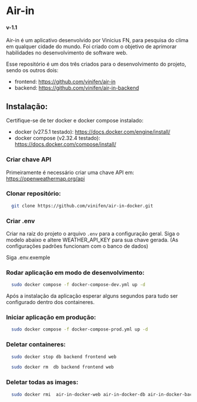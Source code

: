 # Air-in
#### v-1.1

Air-in é um aplicativo desenvolvido por Vinicius FN, para pesquisa do clima em qualquer cidade do mundo. Foi criado com o objetivo de aprimorar habilidades no desenvolvimento de software web.

Esse repositório é um dos três criados para o desenvolvimento do projeto, sendo os outros dois:
- frontend: https://github.com/vinifen/air-in
- backend: https://github.com/vinifen/air-in-backend


## Instalação:

Certifique-se de ter docker e docker compose instalado:
- docker (v27.5.1 testado): https://docs.docker.com/engine/install/
- docker compose (v2.32.4 testado): https://docs.docker.com/compose/install/

### Criar chave API 
Primeiramente é necessário criar uma chave API em: https://openweathermap.org/api


### Clonar repositório:

```bash
  git clone https://github.com/vinifen/air-in-docker.git
```

### Criar .env

Criar na raíz do projeto o arquivo `.env` para a configuração geral.
Siga o modelo abaixo e altere WEATHER_API_KEY para sua chave gerada.
(As configurações padrões funcionam com o banco de dados)

Siga .env.exemple


### Rodar aplicação em modo de desenvolvimento:

```bash
  sudo docker compose -f docker-compose-dev.yml up -d
```

Após a instalação da aplicação esperar alguns segundos para tudo ser configurado dentro dos containeres.

### Iniciar aplicação em produção:

```bash
  sudo docker compose -f docker-compose-prod.yml up -d
```

### Deletar containeres:

```bash
  sudo docker stop db backend frontend web
```

```bash
  sudo docker rm  db backend frontend web
```

### Deletar todas as images:

```bash
  sudo docker rmi  air-in-docker-web air-in-docker-db air-in-docker-backend air-in-docker-frontend node:23-alpine3.20
```